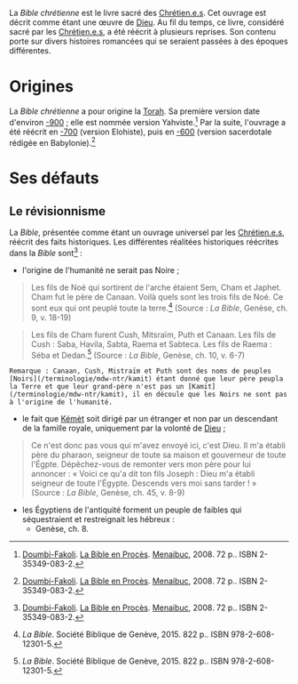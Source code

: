 <!-- TITLE: Bible chrétienne -->
<!-- SUBTITLE: Présentation de la Bible chrétienne -->

La *Bible chrétienne* est le livre sacré des [Chrétien.e.s](/religion/confession/christianisme). Cet ouvrage est décrit comme étant une œuvre de [Dieu](/religion/divinite/dieu-chretien). Au fil du temps, ce livre, considéré sacré par les [Chrétien.e.s](/religion/confession/christianisme), a été réécrit à plusieurs reprises. Son contenu porte sur divers histoires romancées qui se seraient passées à des époques différentes.

# Origines
La *Bible chrétienne* a pour origine la [Torah](). Sa première version date d'environ [-900](/histoire/date/calendrier-gregorien/par-annee/-900) ; elle est nommée version Yahviste.[^1]
Par la suite, l'ouvrage a été réécrit en [-700](/histoire/date/calendrier-gregorien/par-annee/-700) (version Elohiste), puis en [-600](/histoire/date/calendrier-gregorien/par-annee/-600) (version sacerdotale rédigée en Babylonie).[^1]

# Ses défauts
## Le révisionnisme
La *Bible*, présentée comme étant un ouvrage universel par les [Chrétien.e.s](/religion/confession/christianisme), réécrit des faits historiques. Les différentes réalitées historiques réécrites dans la *Bible* sont[^1] :
* l'origine de l'humanité ne serait pas Noire ;

> Les fils de Noé qui sortirent de l'arche étaient Sem, Cham et Japhet. Cham fut le père de Canaan.
> Voilà quels sont les trois fils de Noé. Ce sont eux qui ont peuplé toute la terre.[^2]
> (Source : *La Bible*, Genèse, ch. 9, v. 18-19)

> Les fils de Cham furent Cush, Mitsraïm, Puth et Canaan.
> Les fils de Cush : Saba, Havila, Sabta, Raema et Sabteca. Les fils de Raema : Séba et Dedan.[^2]
> (Source : *La Bible*, Genèse, ch. 10, v. 6-7)

	Remarque : Canaan, Cush, Mistraïm et Puth sont des noms de peuples [Noirs](/terminologie/mdw-ntr/kamit) étant donné que leur père peupla la Terre et que leur grand-père n'est pas un [Kamit](/terminologie/mdw-ntr/kamit), il en découle que les Noirs ne sont pas à l'origine de l'humanité.
	
* le fait que [Kémèt](/geographie/empire/afrique/nord-est/kmt) soit dirigé par un étranger et non par un descendant de la famille royale, uniquement par la volonté de [Dieu](/religion/divinite/dieu-chretien) ;

> Ce n'est donc pas vous qui m'avez envoyé ici, c'est Dieu. Il m'a établi père du pharaon, seigneur de toute sa maison et gouverneur de toute l'Égpte.
> Dépêchez-vous de remonter vers mon père pour lui annoncer : « Voici ce qu'a dit ton fils Joseph : Dieu m'a établi seigneur de toute l'Égypte. Descends vers moi sans tarder ! »
> (Source : *La Bible*, Genèse, ch. 45, v. 8-9)

* les Égyptiens de l'antiquité forment un peuple de faibles qui séquestraient et restreignait les hébreux :
	* Genèse, ch. 8.


[^1]: [Doumbi-Fakoli](/personnalite/homme/polymathe/afrique/nord-ouest/pays/mali/doumbi-fakoli). [La Bible en Procès](/ouvrage/documentaire/la-bible-en-proces). [Menaibuc](/organisme/editeur/menaibuc), 2008. 72 p.. ISBN 2-35349-083-2.
[^2]: *La Bible*. Société Biblique de Genève, 2015. 822 p.. ISBN 978-2-608-12301-5.